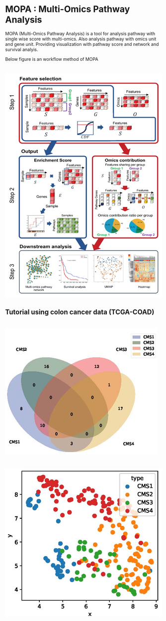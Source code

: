 # MOPA : Multi-Omics Pathway Analysis

MOPA (Multi-Omics Pathway Analysis) is a tool for analysis pathway with single wise score with multi-omics. Also analysis pathway with omics unit and gene unit.
Providing visualization with pathway score and network and survival analyis.

Below figure is an workflow method of MOPA
# ![Alt text](/images/MOPA_workflow.jpg)

## Tutorial using colon cancer data (TCGA-COAD)

# ![Alt text](/images/MOPA_COAD_VENN.jpg)

# ![Alt text](/images/MOPA_COAD_UMAP.jpg)
